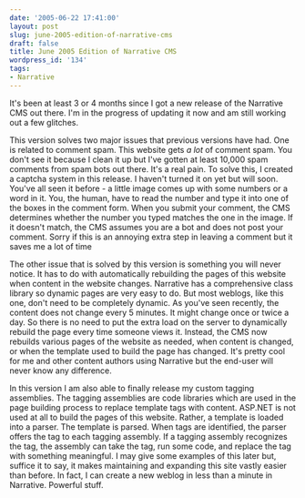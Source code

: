```yaml
---
date: '2005-06-22 17:41:00'
layout: post
slug: june-2005-edition-of-narrative-cms
draft: false
title: June 2005 Edition of Narrative CMS
wordpress_id: '134'
tags:
- Narrative
---
```


It's been at least 3 or 4 months since I got a new release of the Narrative CMS out there. I'm in the progress of updating it now and am still working out a few glitches.

This version solves two major issues that previous versions have had. One is related to comment spam. This website gets *a lot* of comment spam. You don't see it because I clean it up but I've gotten at least 10,000 spam comments from spam bots out there. It's a real pain. To solve this, I created a captcha system in this release. I haven't turned it on yet but will soon. You've all seen it before - a little image comes up with some numbers or a word in it. You, the human, have to read the number and type it into one of the boxes in the comment form. When you submit your comment, the CMS determines whether the number you typed matches the one in the image. If it doesn't match, the CMS assumes you are a bot and does not post your comment. Sorry if this is an annoying extra step in leaving a comment but it saves me a lot of time

The other issue that is solved by this version is something you will never notice. It has to do with automatically rebuilding the pages of this website when content in the website changes. Narrative has a comprehensive class library so dynamic pages are very easy to do. But most weblogs, like this one, don't need to be completely dynamic. As you've seen recently, the content does not change every 5 minutes. It might change once or twice a day. So there is no need to put the extra load on the server to dynamically rebuild the page every time someone views it. Instead, the CMS now rebuilds various pages of the website as needed, when content is changed, or when the template used to build the page has changed. It's pretty cool for me and other content authors using Narrative but the end-user will never know any difference.

In this version I am also able to finally release my custom tagging assemblies. The tagging assemblies are code libraries which are used in the page building process to replace template tags with content. ASP.NET is not used at all to build the pages of this website. Rather, a template is loaded into a parser. The template is parsed. When tags are identified, the parser offers the tag to each tagging assembly. If a tagging assembly recognizes the tag, the assembly can take the tag, run some code, and replace the tag with something meaningful. I may give some examples of this later but, suffice it to say, it makes maintaining and expanding this site vastly easier than before. In fact, I can create a new weblog in less than a minute in Narrative. Powerful stuff.

